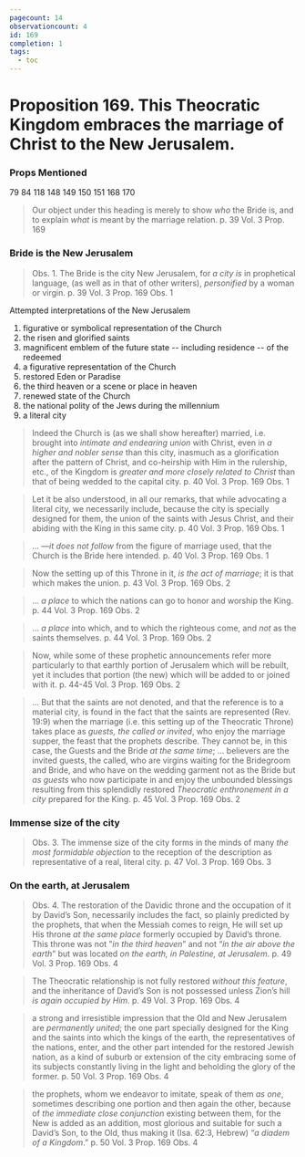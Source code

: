 ```yaml
---
pagecount: 14
observationcount: 4
id: 169
completion: 1
tags:
  - toc
---
```

# Proposition 169. This Theocratic Kingdom embraces the marriage of Christ to the New Jerusalem.

### Props Mentioned
79 84 118 148 149 150 151 168 170 

>Our object under this heading is merely to show *who* the Bride is, and to explain *what* is meant by the marriage relation.
>p. 39 Vol. 3 Prop. 169
### Bride is the New Jerusalem
>Obs. 1. The Bride is the city New Jerusalem, for *a city is* in prophetical language, (as well as in that of other writers), *personified* by a woman or virgin.
>p. 39 Vol. 3 Prop. 169 Obs. 1

Attempted interpretations of the New Jerusalem
1. figurative or symbolical representation of the Church
2. the risen and glorified saints
3. magnificent emblem of the future state -- including residence -- of the redeemed
4. a figurative representation of the Church
5. restored Eden or Paradise
6. the third heaven or a scene or place in heaven
7. renewed state of the Church
8. the national polity of the Jews during the millennium
9. a literal city

>Indeed the Church is (as we shall show hereafter) married, i.e. brought into *intimate and endearing union* with Christ, even in *a higher and nobler sense* than this city, inasmuch as a glorification after the pattern of Christ, and co-heirship with Him in the rulership, etc., of the Kingdom is *greater and more closely related to Christ* than that of being wedded to the capital city.
>p. 40 Vol. 3 Prop. 169 Obs. 1

>Let it be also understood, in all our remarks, that while advocating a literal city, we necessarily include, because the city is specially designed for them, the union of the saints with Jesus Christ, and their abiding with the King in this same city.
>p. 40 Vol. 3 Prop. 169 Obs. 1

>... —*it does not follow* from the figure of marriage used, that the Church is the Bride here intended.
>p. 40 Vol. 3 Prop. 169 Obs. 1

>Now the setting up of this Throne in it, *is the act of marriage*; it is that which makes the union.
>p. 43 Vol. 3 Prop. 169 Obs. 2

>... *a place* to which the nations can go to honor and worship the King.
>p. 44 Vol. 3 Prop. 169 Obs. 2

>... *a place* into which, and to which the righteous come, and *not* as the saints themselves.
>p. 44 Vol. 3 Prop. 169 Obs. 2

>Now, while some of these prophetic announcements refer more particularly to that earthly portion of Jerusalem which will be rebuilt, yet it includes that portion (the new) which will be added to or joined with it.
>p. 44-45 Vol. 3 Prop. 169 Obs. 2

>... But that the saints are not denoted, and that the reference is to a material city, is found in the fact that the saints are represented (Rev. 19:9) when the marriage (i.e. this setting up of the Theocratic Throne) takes place as *guests, the called or invited*, who enjoy the marriage supper, the feast that the prophets describe. They cannot be, in this case, the Guests and the Bride *at the same time*; ... believers are the invited guests, the called, who are virgins waiting for the Bridegroom and Bride, and who have on the wedding garment not as the Bride but *as guests* who now participate in and enjoy the unbounded blessings resulting from this splendidly restored *Theocratic enthronement in a city* prepared for the King.
>p. 45 Vol. 3 Prop. 169 Obs. 2
### Immense size of the city
>Obs. 3. The immense size of the city forms in the minds of many *the most formidable objection* to the reception of the description as representative of a real, literal city.
>p. 47 Vol. 3 Prop. 169 Obs. 3
### On the earth, at Jerusalem
>Obs. 4. The restoration of the Davidic throne and the occupation of it by David’s Son, necessarily includes the fact, so plainly predicted by the prophets, that when the Messiah comes to reign, He will set up His throne *at the same place* formerly occupied by David’s throne. This throne was not "*in the third heaven*” and not “*in the air above the earth*” but was located *on the earth, in Palestine, at Jerusalem*.
>p. 49 Vol. 3 Prop. 169 Obs. 4

>The Theocratic relationship is not fully restored *without this feature*, and the inheritance of David’s Son is not possessed unless Zion’s hill *is again occupied by Him*.
>p. 49 Vol. 3 Prop. 169 Obs. 4

>a strong and irresistible impression that the Old and New Jerusalem are *permanently united*; the one part specially designed for the King and the saints into which the kings of the earth, the representatives of the nations, enter, and the other part intended for the restored Jewish nation, as a kind of suburb or extension of the city embracing some of its subjects constantly living in the light and beholding the glory of the former.
>p. 50 Vol. 3 Prop. 169 Obs. 4

>the prophets, whom we endeavor to imitate, speak of them *as one*, sometimes describing one portion and then again the other, because of *the immediate close conjunction* existing between them, for the New is added as an addition, most glorious and suitable for such a David’s Son, to the Old, thus making it (Isa. 62:3, Hebrew) “*a diadem of a Kingdom*.”
>p. 50 Vol. 3 Prop. 169 Obs. 4